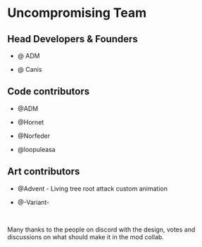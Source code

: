 # Uncompromising Team

## Head Developers & Founders

- @ ADM

- @ Canis

## Code contributors

- @ADM

- @Hornet

- @Norfeder

- @loopuleasa

## Art contributors

- @Advent - Living tree root attack custom animation

- @-Variant- 

&nbsp;

Many thanks to the people on discord with the design, votes and discussions on what should make it in the mod collab.